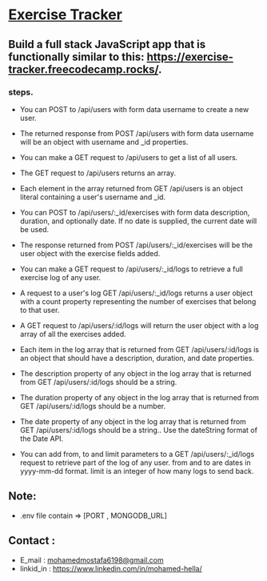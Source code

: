 # [Exercise Tracker](https://www.freecodecamp.org/learn/apis-and-microservices/apis-and-microservices-projects/exercise-tracker)

## Build a full stack JavaScript app that is functionally similar to this: https://exercise-tracker.freecodecamp.rocks/. 


### steps. 

- You can POST to /api/users with form data username to create a new user.

- The returned response from POST /api/users with form data username will be an object with username and _id properties.

- You can make a GET request to /api/users to get a list of all users.

- The GET request to /api/users returns an array.

- Each element in the array returned from GET /api/users is an object literal containing a user's username and _id.

- You can POST to /api/users/:_id/exercises with form data description, duration, and optionally date. If no date is supplied, the current date will be used.

- The response returned from POST /api/users/:_id/exercises will be the user object with the exercise fields added.

- You can make a GET request to /api/users/:_id/logs to retrieve a full exercise log of any user.

- A request to a user's log GET /api/users/:_id/logs returns a user object with a count property representing the number of exercises that belong to that user.

- A GET request to /api/users/:id/logs will return the user object with a log array of all the exercises added.

- Each item in the log array that is returned from GET /api/users/:id/logs is an object that should have a description, duration, and date properties.

- The description property of any object in the log array that is returned from GET /api/users/:id/logs should be a string.

- The duration property of any object in the log array that is returned from GET /api/users/:id/logs should be a number.

- The date property of any object in the log array that is returned from GET /api/users/:id/logs should be a string.. Use the dateString format of the Date API.

- You can add from, to and limit parameters to a GET /api/users/:_id/logs request to retrieve part of the log of any user. from and to are dates in yyyy-mm-dd format. limit is an integer of how many logs to send back.

## Note:

- .env file contain => [PORT , MONGODB_URL] 


## Contact :
 - E_mail : mohamedmostafa6198@gmail.com
 - linkid_in : https://www.linkedin.com/in/mohamed-hella/
